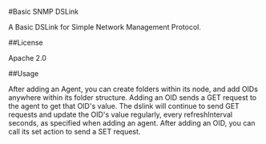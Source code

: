 
#Basic SNMP DSLink

A Basic DSLink for Simple Network Management Protocol.

##License

Apache 2.0

##Usage

After adding an Agent, you can create folders within its node, and add OIDs anywhere within its folder structure.
Adding an OID sends a GET request to the agent to get that OID's value. The dslink will continue to send GET requests
and update the OID's value regularly, every refreshInterval seconds, as specified when adding an agent. After adding
an OID, you can call its set action to send a SET request.






